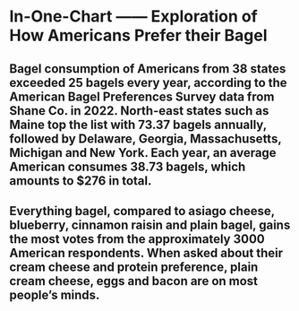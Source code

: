 # In-One-Chart —— Exploration of How Americans Prefer their Bagel
## Bagel consumption of Americans from 38 states exceeded 25 bagels every year,  according to the American Bagel Preferences Survey data from Shane Co. in 2022. North-east states such as Maine top the list with 73.37 bagels annually, followed by Delaware, Georgia, Massachusetts, Michigan and New York. Each year, an average American consumes 38.73 bagels, which amounts to $276 in total. 

## Everything bagel, compared to asiago cheese, blueberry, cinnamon raisin and plain bagel, gains the most votes from the approximately 3000 American respondents. When asked about their cream cheese and protein preference, plain cream cheese, eggs and bacon are on most people’s minds. 

